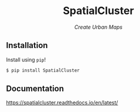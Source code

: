 <h1 align="center">SpatialCluster</h1>

<p align="center">
    <em>
        Create Urban Maps
    </em>
</p>



## Installation

Install using `pip`!

```sh
$ pip install SpatialCluster
```

## Documentation

https://spatialcluster.readthedocs.io/en/latest/